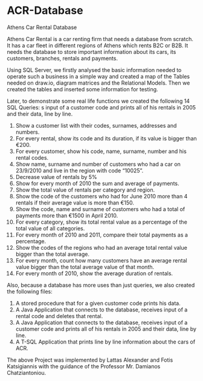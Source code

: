 # ACR-Database
Athens Car Rental Database

Athens Car Rental is a car renting firm that needs a database from scratch. It has a car fleet in different regions of Athens which rents B2C or B2B. It needs the database to store important information about its cars, its customers, branches, rentals and payments.

Using SQL Server, we firstly analysed the basic information needed to operate such a business in a simple way and created a map of the Tables needed on draw.io, diagram matrices and the Relational Models. Then we created the tables and inserted some information for testing.

Later, to demonstrate some real life functions we created the following 14 SQL Queries:
s input of a customer code and prints all of his rentals in 2005 and their data, line by line.

1. Show a customer list with their codes, surnames, addresses and numbers.
1. For every rental, show its code and its duration, if its value is bigger than €200.
1. For every customer, show his code, name, surname, number and his rental codes.
1. Show name, surname and number of customers who had a car on 23/9/2010 and live in the region with code “10025”.
1. Decrease value of rentals by 5%
1. Show for every month of 2010 the sum and average of payments.
1. Show the total value of rentals per category and region.
1. Show the code of the customers who had for June 2010 more than 4 rentals if their average value is more than €150. 
1. Show the code, name and surname of customers who had a total of payments more than €1500 in April 2010.
1. For every category, show its total rental value as a percentage of the total value of all categories.
1. For every month of 2010 and 2011, compare their total payments as a percentage.
1. Show the codes of the regions who had an average total rental value bigger than the total average.
1. For every month, count how many customers have an average rental value bigger than the total average value of that month.
1. For every month of 2010, show the average duration of rentals.

Also, because a database has more uses than just queries, we also created the following files:

1. A stored procedure that for a given customer code prints his data.
1. A Java Application that connects to the database, receives input of a rental code and deletes that rental.
1. A Java Application that connects to the database, receives input of a customer code and prints all of his rentals in 2005 and their data, line by line.
1. A T-SQL Application that prints line by line information about the cars of ACR.


The above Project was implemented by Lattas Alexander and Fotis Katsigiannis with the guidance of the Professor Mr. Damianos Chatziantoniou.
